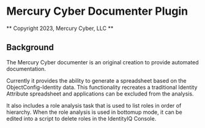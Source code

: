 # Mercury Cyber Documenter Plugin

** Copyright 2023, Mercury Cyber, LLC **

## Background

The Mercury Cyber documenter is an original creation to provide automated documentation.

Currently it provides the ability to generate a spreadsheet based on the ObjectConfig-Identity data.
This functionality recreates a traditional Identity Attribute spreadsheet and applications can be 
excluded from the analysis.

It also includes a role analysis task that is used to list roles in order of hierarchy.
When the role analysis is used in bottomup mode, it can be edited into a script to delete roles
in the IdentityIQ Console.

